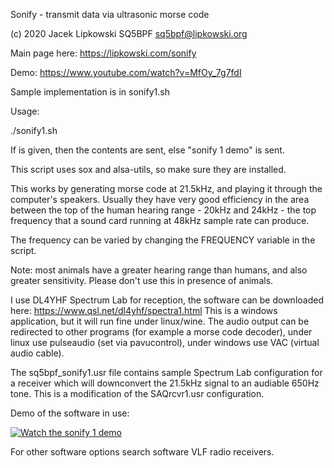 Sonify - transmit data via ultrasonic morse code

(c) 2020 Jacek Lipkowski SQ5BPF <sq5bpf@lipkowski.org>

Main page here: https://lipkowski.com/sonify

Demo: https://www.youtube.com/watch?v=MfOy_7g7fdI


Sample implementation is in sonify1.sh

Usage:

./sonify1.sh 

If  is  given, then the contents are sent, else "sonify 1 demo" is sent.

This script uses sox and alsa-utils, so make sure they are installed.

This works by generating morse code at 21.5kHz, and playing it through the computer's speakers.
Usually they have very good efficiency in the area between the top of the human hearing range - 
20kHz and 24kHz - the top frequency that a sound card running at 48kHz sample rate can produce. 

The frequency can be varied by changing the FREQUENCY variable in the script.

Note: most animals have a greater hearing range than humans, and also greater sensitivity. 
Please don't use this in presence of animals.

I use DL4YHF Spectrum Lab for reception, the software can be downloaded here: 
https://www.qsl.net/dl4yhf/spectra1.html
This is a windows application, but it will run fine under linux/wine. 
The audio output can be redirected to other programs (for example a morse code
decoder), under linux use pulseaudio (set via pavucontrol), under
windows use VAC (virtual audio cable).

The sq5bpf_sonify1.usr file contains sample Spectrum Lab configuration for
a receiver which will downconvert the 21.5kHz signal to an audiable 650Hz tone.
This is a modification of the SAQrcvr1.usr configuration.

Demo of the software in use:

[![Watch the sonify 1 demo](https://img.youtube.com/vi/MfOy_7g7fdI/hqdefault.jpg)](https://youtu.be/MfOy_7g7fdI )

For other software options search software VLF radio receivers.


